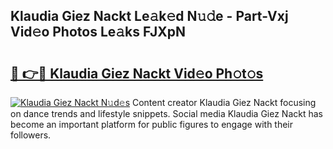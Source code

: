 ## Klaudia Giez Nackt Le𝚊k𝚎d N𝚞𝚍e - Part-Vxj Vid𝚎o Photos Le𝚊ks FJXpN

# <h2><a href="http://fb4yau.evod.top/?m=Klaudia+Giez+Nackt">🔗 👉🔴 Klaudia Giez Nackt Vid𝚎o Ph𝚘t𝚘s</a></h2>

[![Klaudia Giez Nackt N𝚞d𝚎s](https://i.imgur.com/8V9OHl7.gif)](http://fb4yau.evod.top/?m=Klaudia+Giez+Nackt)
Content creator Klaudia Giez Nackt focusing on dance trends and lifestyle snippets. Social media Klaudia Giez Nackt has become an important platform for public figures to engage with their followers. 
